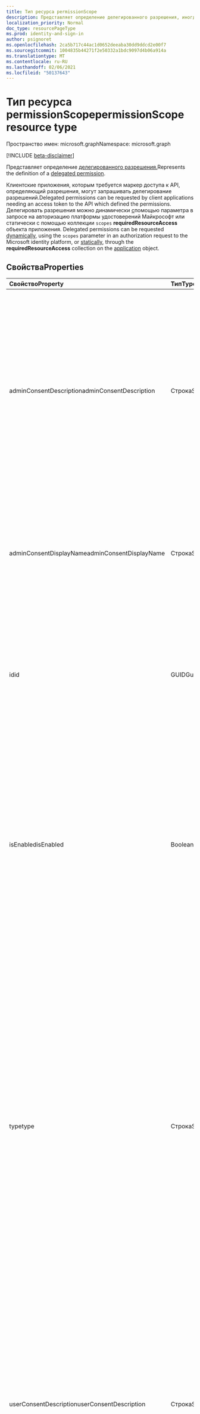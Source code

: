 ```yaml
---
title: Тип ресурса permissionScope
description: Представляет определение делегированного разрешения, иногда именуемого разрешением OAuth 2.0 или областью OAuth 2.0. После определения делегирование разрешения может быть запророшо клиентской приложением.
localization_priority: Normal
doc_type: resourcePageType
ms.prod: identity-and-sign-in
author: psignoret
ms.openlocfilehash: 2ca5b717c44ac1d0652deeaba30dd9ddcd2e00f7
ms.sourcegitcommit: 1004835b44271f2e50332a1bdc9097d4b06a914a
ms.translationtype: MT
ms.contentlocale: ru-RU
ms.lasthandoff: 02/06/2021
ms.locfileid: "50137643"
---
```

# <a name="permissionscope-resource-type"></a><span data-ttu-id="c21a5-104">Тип ресурса permissionScope</span><span class="sxs-lookup"><span data-stu-id="c21a5-104">permissionScope resource type</span></span>

<span data-ttu-id="c21a5-105">Пространство имен: microsoft.graph</span><span class="sxs-lookup"><span data-stu-id="c21a5-105">Namespace: microsoft.graph</span></span>

[!INCLUDE [beta-disclaimer](../../includes/beta-disclaimer.md)]

<span data-ttu-id="c21a5-106">Представляет определение [делегированного разрешения.](/azure/active-directory/develop/v2-permissions-and-consent#permission-types)</span><span class="sxs-lookup"><span data-stu-id="c21a5-106">Represents the definition of a [delegated permission](/azure/active-directory/develop/v2-permissions-and-consent#permission-types).</span></span>

<span data-ttu-id="c21a5-107">Клиентские приложения, которым требуется маркер доступа к API, определяющий разрешения, могут запрашивать делегирование разрешений.</span><span class="sxs-lookup"><span data-stu-id="c21a5-107">Delegated permissions can be requested by client applications needing an access token to the API which defined the permissions.</span></span> <span data-ttu-id="c21a5-108">Делегировать разрешения можно динамически [с](/azure/active-directory/develop/v2-permissions-and-consent#requesting-individual-user-consent)помощью параметра в запросе на авторизацию платформы удостоверений Майкрософт или статически с помощью коллекции `scopes` **requiredResourceAccess** объекта приложения. [](/azure/active-directory/develop/v2-permissions-and-consent#the-default-scope) [](application.md)</span><span class="sxs-lookup"><span data-stu-id="c21a5-108">Delegated permissions can be requested [dynamically](/azure/active-directory/develop/v2-permissions-and-consent#requesting-individual-user-consent), using the `scopes` parameter in an authorization request to the Microsoft identity platform, or [statically](/azure/active-directory/develop/v2-permissions-and-consent#the-default-scope), through the **requiredResourceAccess** collection on the [application](application.md) object.</span></span>

## <a name="properties"></a><span data-ttu-id="c21a5-109">Свойства</span><span class="sxs-lookup"><span data-stu-id="c21a5-109">Properties</span></span>

| <span data-ttu-id="c21a5-110">Свойство</span><span class="sxs-lookup"><span data-stu-id="c21a5-110">Property</span></span> | <span data-ttu-id="c21a5-111">Тип</span><span class="sxs-lookup"><span data-stu-id="c21a5-111">Type</span></span> | <span data-ttu-id="c21a5-112">Описание</span><span class="sxs-lookup"><span data-stu-id="c21a5-112">Description</span></span> |
|:---------------|:--------|:----------|
|<span data-ttu-id="c21a5-113">adminConsentDescription</span><span class="sxs-lookup"><span data-stu-id="c21a5-113">adminConsentDescription</span></span>|<span data-ttu-id="c21a5-114">Строка</span><span class="sxs-lookup"><span data-stu-id="c21a5-114">String</span></span>|<span data-ttu-id="c21a5-115">Описание делегирования разрешений, предназначенных для чтения администратором, который предоставляет разрешение от имени всех пользователей.</span><span class="sxs-lookup"><span data-stu-id="c21a5-115">A description of the delegated permissions, intended to be read by an administrator granting the permission on behalf of all users.</span></span> <span data-ttu-id="c21a5-116">Этот текст отображается в интерфейсах согласия администратора для всего клиента.</span><span class="sxs-lookup"><span data-stu-id="c21a5-116">This text appears in tenant-wide admin consent experiences.</span></span>|
|<span data-ttu-id="c21a5-117">adminConsentDisplayName</span><span class="sxs-lookup"><span data-stu-id="c21a5-117">adminConsentDisplayName</span></span>|<span data-ttu-id="c21a5-118">Строка</span><span class="sxs-lookup"><span data-stu-id="c21a5-118">String</span></span>|<span data-ttu-id="c21a5-119">Название разрешения, предназначенное для чтения администратором, который предоставил разрешение от имени всех пользователей.</span><span class="sxs-lookup"><span data-stu-id="c21a5-119">The permission's title, intended to be read by an administrator granting the permission on behalf of all users.</span></span>|
|<span data-ttu-id="c21a5-120">id</span><span class="sxs-lookup"><span data-stu-id="c21a5-120">id</span></span>|<span data-ttu-id="c21a5-121">GUID</span><span class="sxs-lookup"><span data-stu-id="c21a5-121">Guid</span></span>|<span data-ttu-id="c21a5-122">Уникальный идентификатор делегирования разрешений внутри коллекции делегных разрешений, определенных для приложения ресурса.</span><span class="sxs-lookup"><span data-stu-id="c21a5-122">Unique delegated permission identifier inside the collection of delegated permissions defined for a resource application.</span></span>|
|<span data-ttu-id="c21a5-123">isEnabled</span><span class="sxs-lookup"><span data-stu-id="c21a5-123">isEnabled</span></span>|<span data-ttu-id="c21a5-124">Boolean</span><span class="sxs-lookup"><span data-stu-id="c21a5-124">Boolean</span></span>|<span data-ttu-id="c21a5-125">При создании или обновлении разрешения для этого свойства должно быть установлено значение **true** (что является значением по умолчанию).</span><span class="sxs-lookup"><span data-stu-id="c21a5-125">When creating or updating a permission, this property must be set to **true** (which is the default).</span></span> <span data-ttu-id="c21a5-126">Чтобы удалить разрешение, для этого свойства сначала необходимо установить **false.**</span><span class="sxs-lookup"><span data-stu-id="c21a5-126">To delete a permission, this property must first be set to **false**.</span></span>  <span data-ttu-id="c21a5-127">На этом этапе в последующем вызове разрешение может быть удалено.</span><span class="sxs-lookup"><span data-stu-id="c21a5-127">At that point, in a subsequent call, the permission may be removed.</span></span>|
|<span data-ttu-id="c21a5-128">type</span><span class="sxs-lookup"><span data-stu-id="c21a5-128">type</span></span>|<span data-ttu-id="c21a5-129">Строка</span><span class="sxs-lookup"><span data-stu-id="c21a5-129">String</span></span>|<span data-ttu-id="c21a5-130">Указывает, следует ли считать это делегированное разрешение безопасным для пользователей, не управляющего, на согласие от имени себя или необходимо ли администратору для получения согласия на разрешения.</span><span class="sxs-lookup"><span data-stu-id="c21a5-130">Specifies whether this delegated permission should be considered safe for non-admin users to consent to on behalf of themselves, or whether an administrator should be required for consent to the permissions.</span></span> <span data-ttu-id="c21a5-131">Это будет поведение по умолчанию, но каждый клиент может настроить поведение в своей организации (разрешив, ограничив или ограничив согласие пользователя этим делегированным разрешением).)</span><span class="sxs-lookup"><span data-stu-id="c21a5-131">This will be the default behavior, but each customer can choose to customize the behavior in their organization (by allowing, restricting or limiting user consent to this delegated permission.)</span></span>|
|<span data-ttu-id="c21a5-132">userConsentDescription</span><span class="sxs-lookup"><span data-stu-id="c21a5-132">userConsentDescription</span></span>|<span data-ttu-id="c21a5-133">Строка</span><span class="sxs-lookup"><span data-stu-id="c21a5-133">String</span></span>|<span data-ttu-id="c21a5-134">Описание делегирования разрешений, предназначенных для чтения пользователем, который предоставил разрешение от своего имени.</span><span class="sxs-lookup"><span data-stu-id="c21a5-134">A description of the delegated permissions, intended to be read by a user granting the permission on their own behalf.</span></span> <span data-ttu-id="c21a5-135">Этот текст отображается в интерфейсах согласия, когда пользователь дает согласие только от имени себя.</span><span class="sxs-lookup"><span data-stu-id="c21a5-135">This text appears in consent experiences where the user is consenting only on behalf of themselves.</span></span>|
|<span data-ttu-id="c21a5-136">userConsentDisplayName</span><span class="sxs-lookup"><span data-stu-id="c21a5-136">userConsentDisplayName</span></span>|<span data-ttu-id="c21a5-137">Строка</span><span class="sxs-lookup"><span data-stu-id="c21a5-137">String</span></span>|<span data-ttu-id="c21a5-138">Заголовок разрешения, предназначенный для чтения пользователем, который предоставляет разрешение от своего имени.</span><span class="sxs-lookup"><span data-stu-id="c21a5-138">A title for the permission, intended to be read by a user granting the permission on their own behalf.</span></span> <span data-ttu-id="c21a5-139">Этот текст отображается в интерфейсах согласия, когда пользователь дает согласие только от имени себя.</span><span class="sxs-lookup"><span data-stu-id="c21a5-139">This text appears in consent experiences where the user is consenting only on behalf of themselves.</span></span>|
|<span data-ttu-id="c21a5-140">value</span><span class="sxs-lookup"><span data-stu-id="c21a5-140">value</span></span>|<span data-ttu-id="c21a5-141">String</span><span class="sxs-lookup"><span data-stu-id="c21a5-141">String</span></span>|<span data-ttu-id="c21a5-142">Указывает значение, включаемого в `scp` утверждение (область) в маркеры доступа.</span><span class="sxs-lookup"><span data-stu-id="c21a5-142">Specifies the value to include in the `scp` (scope) claim in access tokens.</span></span> <span data-ttu-id="c21a5-143">Длина не должна превышать 120 символов.</span><span class="sxs-lookup"><span data-stu-id="c21a5-143">Must not exceed 120 characters in length.</span></span> <span data-ttu-id="c21a5-144">Допустимые `:` `!` `#` `$` `%` `&` `'` `(` `)` `*` `+` `,` `-` `.` `/` `:` `;` <code>&lt;</code> `=` <code>&gt;</code> `?` `@` `[` `]` `^` `+` `_` <code>&#96;</code> `{` <code>&#124;</code> `}` `~` символы: и символы в `0-9` диапазонах, `A-Z` и `a-z` .</span><span class="sxs-lookup"><span data-stu-id="c21a5-144">Allowed characters are `:` `!` `#` `$` `%` `&` `'` `(` `)` `*` `+` `,` `-` `.` `/` `:` `;` <code>&lt;</code> `=` <code>&gt;</code> `?` `@` `[` `]` `^` `+` `_` <code>&#96;</code> `{` <code>&#124;</code> `}` `~`, as well as characters in the ranges `0-9`, `A-Z` and `a-z`.</span></span> <span data-ttu-id="c21a5-145">Любые другие символы, включая пробелы, не допускаются.</span><span class="sxs-lookup"><span data-stu-id="c21a5-145">Any other character, including the space character, are not allowed.</span></span>|

## <a name="json-representation"></a><span data-ttu-id="c21a5-146">Представление в формате JSON</span><span class="sxs-lookup"><span data-stu-id="c21a5-146">JSON representation</span></span>

<span data-ttu-id="c21a5-147">Ниже представлено описание ресурса в формате JSON.</span><span class="sxs-lookup"><span data-stu-id="c21a5-147">Here is a JSON representation of the resource</span></span>

<!-- {
  "blockType": "resource",
  "optionalProperties": [

  ],
  "@odata.type": "microsoft.graph.permissionScope"
}-->

```json
{
  "id": "guid",
  "adminConsentDisplayName": "string",
  "adminConsentDescription": "string",
  "userConsentDisplayName": "string",
  "userConsentDescription": "string",
  "value": "string",
  "type": "string",
  "isEnabled": true
}
```

<!-- uuid: 8fcb5dbc-d5aa-4681-8e31-b001d5168d79
2015-10-25 14:57:30 UTC -->
<!--
{
  "type": "#page.annotation",
  "description": "oAuth2Permission resource",
  "keywords": "",
  "section": "documentation",
  "tocPath": "",
  "suppressions": []
}
-->
